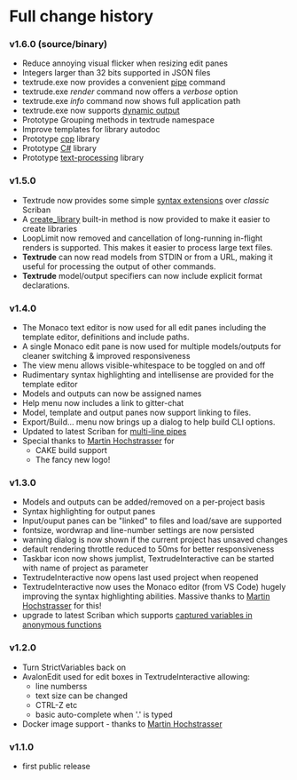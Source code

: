 # Full change history

### v1.6.0 (source/binary)
- Reduce annoying visual flicker when resizing edit panes
- Integers larger than 32 bits supported in JSON files 
- textrude.exe now provides a convenient [pipe](doc/cmdPipe.md) command
- textrude.exe *render* command now offers a *verbose* option
- textrude.exe *info* command now shows full application path
- textrude.exe now supports [dynamic output](doc/dynamicOutput.md)
- Prototype Grouping methods in textrude namespace
- Improve templates for library autodoc
- Prototype [cpp](doc/lib.md#lib/cpp.sbn) library
- Prototype [C#](doc/lib.md#lib/csharp.sbn) library
- Prototype [text-processing](doc/lib.md#lib/line.sbn) library

### v1.5.0 
- Textrude now provides some simple [syntax extensions](doc/syntaxExtensions.md) over *classic* Scriban 
- A [create_library](doc/userLibrary.md) built-in method is now provided to make it easier to create libraries
- LoopLimit now removed and cancellation of long-running in-flight renders is supported.  This makes it easier to process large text files.
- **Textrude** can now read models from STDIN or from a URL, making it useful for processing the output of other commands.
- **Textrude** model/output specifiers can now include explicit format declarations.

### v1.4.0
- The Monaco text editor is now used for all edit panes including the template editor, definitions and include paths.
- A single Monaco edit pane is now used for multiple models/outputs for cleaner switching & improved responsiveness
- The view menu allows visible-whitespace to be toggled on and off
- Rudimentary syntax highlighting and intellisense are provided for the template editor
- Models and outputs can now be assigned names
- Help menu now includes a link to gitter-chat
- Model, template and output panes now support linking to files.
- Export/Build... menu now brings up a dialog to help build CLI options.
- Updated to latest Scriban for [multi-line pipes](https://github.com/scriban/scriban/pull/327)
- Special thanks to [Martin Hochstrasser](https://github.com/highstreeto) for
  - CAKE build support 
  - The fancy new logo! 

### v1.3.0 
- Models and outputs can be added/removed on a per-project basis
- Syntax highlighting for output panes
- Input/ouput panes can be "linked" to files and load/save are supported
- fontsize, wordwrap and line-number settings are now persisted
- warning dialog is now shown if the current project has unsaved changes
- default rendering throttle reduced to 50ms for better responsiveness
- Taskbar icon now shows jumplist, TextrudeInteractive can be started with name of project as parameter
- TextrudeInteractive now opens last used project when reopened
- TextrudeInteractive now uses the Monaco editor (from VS Code) hugely improving the syntax highlighting abilities.   Massive thanks to [Martin Hochstrasser](https://github.com/highstreeto) for this! 
- upgrade to latest Scriban which supports [captured variables in anonymous functions](https://github.com/scriban/scriban/issues/322)

### v1.2.0
- Turn StrictVariables back on
- AvalonEdit used for edit boxes in TextrudeInteractive allowing:
  - line numberss
  - text size can be changed
  - CTRL-Z etc
  - basic auto-complete when '.' is typed
- Docker image support - thanks to [Martin Hochstrasser](https://github.com/highstreeto)

### v1.1.0
- first public release